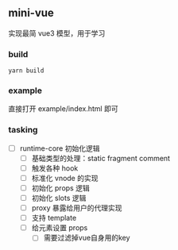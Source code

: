 ## mini-vue
实现最简 vue3 模型，用于学习



### build
```shell
yarn build
```

### example
直接打开 example/index.html 即可



### tasking
- [ ] runtime-core 初始化逻辑
    - [ ] 基础类型的处理：static fragment comment
    - [ ] 触发各种 hook
    - [ ] 标准化 vnode 的实现
    - [ ] 初始化 props 逻辑
    - [ ] 初始化 slots 逻辑
    - [ ] proxy 暴露给用户的代理实现
    - [ ] 支持 template 
    - [ ] 给元素设置 props
        - [ ] 需要过滤掉vue自身用的key
